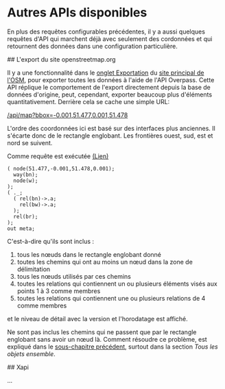 Autres APIs disponibles
=======================

En plus des requêtes configurables précédentes,
il y a aussi quelques requêtes d'API
qui marchent déjà avec seulement des cordonnées
et qui retournent des données dans une configuration particulière.

<a name="map"/>
## L'export du site openstreetmap.org

Il y a une fonctionnalité dans le [onglet Exportation](https://openstreetmap.org/export) du [site principal de l'OSM](https://openstreetmap.org),
pour exporter toutes les données à l'aide de l'API Overpass.
Cette API réplique le comportement de l'export directement depuis la base de données d'origine,
peut, cependant, exporter beaucoup plus d'éléments quantitativement.
Derrière cela se cache une simple URL:

[/api/map?bbox=-0.001,51.477,0.001,51.478](https://overpass-api.de/api/map?bbox=-0.001,51.477,0.001,51.478)

L'ordre des coordonnées ici est basé sur des interfaces plus anciennes.
Il s'écarte donc de le rectangle englobant.
Les frontières ouest, sud, est et nord se suivent.

Comme requête est exécutée [(Lien)](https://overpass-turbo.eu/?lat=51.4775&lon=0.0&zoom=17&Q=CGI_STUB)

    ( node(51.477,-0.001,51.478,0.001);
      way(bn);
      node(w);
    );
    ( ._;
      ( rel(bn)->.a;
        rel(bw)->.a;
      );
      rel(br);
    );
    out meta;

C'est-à-dire qu'ils sont inclus :

1. tous les nœuds dans le rectangle englobant donné
1. toutes les chemins qui ont au moins un nœud dans la zone de délimitation
1. tous les nœuds utilisés par ces chemins
1. toutes les relations qui contiennent un ou plusieurs éléments visés aux points 1 à 3 comme membres
1. toutes les relations qui contiennent une ou plusieurs relations de 4 comme membres

et le niveau de détail avec la version et l'horodatage est affiché.

Ne sont pas inclus les chemins qui ne passent que par le rectangle englobant sans avoir un nœud là.
Comment résoudre ce problème,
est expliqué dans le [sous-chapitre précédent](osm_types.md#full), surtout dans la section _Tous les objets ensemble_.

<a name="xapi"/>
## Xapi

...

<!-- Traduit avec www.DeepL.com/Translator, partiellement redigé -->
